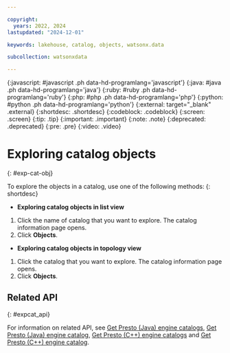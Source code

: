 ```yaml
---

copyright:
  years: 2022, 2024
lastupdated: "2024-12-01"

keywords: lakehouse, catalog, objects, watsonx.data

subcollection: watsonxdata

---
```


{:javascript: #javascript .ph data-hd-programlang='javascript'}
{:java: #java .ph data-hd-programlang='java'}
{:ruby: #ruby .ph data-hd-programlang='ruby'}
{:php: #php .ph data-hd-programlang='php'}
{:python: #python .ph data-hd-programlang='python'}
{:external: target="_blank" .external}
{:shortdesc: .shortdesc}
{:codeblock: .codeblock}
{:screen: .screen}
{:tip: .tip}
{:important: .important}
{:note: .note}
{:deprecated: .deprecated}
{:pre: .pre}
{:video: .video}

# Exploring catalog objects
{: #exp-cat-obj}

To explore the objects in a catalog, use one of the following methods:
{: shortdesc}

- **Exploring catalog objects in list view**

1. Click the name of catalog that you want to explore. The catalog information page opens.
2. Click **Objects**.

- **Exploring catalog objects in topology view**

1. Click the catalog that you want to explore. The catalog information page opens.
2. Click **Objects**.

## Related API
{: #expcat_api}

For information on related API, see [Get Presto (Java) engine catalogs](https://cloud.ibm.com/apidocs/watsonxdata#list-presto-engine-catalogs), [Get Presto (Java) engine catalog](https://cloud.ibm.com/apidocs/watsonxdata#get-presto-engine-catalog), [Get Presto (C++) engine catalogs](https://cloud.ibm.com/apidocs/watsonxdata#get-prestissimo-engine-catalog) and [Get Presto (C++) engine catalog](https://cloud.ibm.com/apidocs/watsonxdata#list-prestissimo-engine-catalogs).
